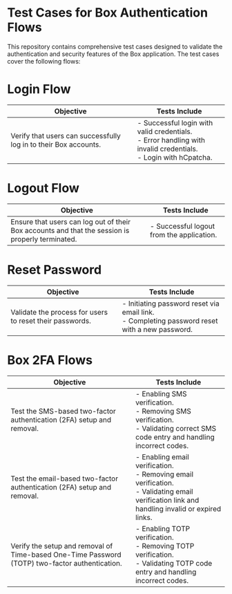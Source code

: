 # Test Cases for Box Authentication Flows
This repository contains comprehensive test cases designed to validate the authentication and security features of the Box application. The test cases cover the following flows:

# Login Flow
|  Objective | Tests Include |
|----------|----------|
| Verify that users can successfully log in to their Box accounts. | - Successful login with valid credentials. <br>  - Error handling with invalid credentials. <br> - Login with hCpatcha. | 

# Logout Flow
|  Objective | Tests Include |
|----------|----------|
| Ensure that users can log out of their Box accounts and that the session is properly terminated. | - Successful logout from the application.  | 

# Reset Password
|  Objective | Tests Include |
|----------|----------|
| Validate the process for users to reset their passwords. | - Initiating password reset via email link.  <br> - Completing password reset with a new password.  | 

# Box 2FA Flows
|  Objective | Tests Include |
|----------|----------|
|Test the SMS-based two-factor authentication (2FA) setup and removal. | - Enabling SMS verification. <br>  - Removing SMS verification. <br>  - Validating correct SMS code entry and handling incorrect codes. | 
|Test the email-based two-factor authentication (2FA) setup and removal.|- Enabling email verification. <br>  - Removing email verification. <br>  - Validating email verification link and handling invalid or expired links.|
|Verify the setup and removal of Time-based One-Time Password (TOTP) two-factor authentication.|- Enabling TOTP verification. <br>  - Removing TOTP verification. <br>  - Validating TOTP code entry and handling incorrect codes.|







